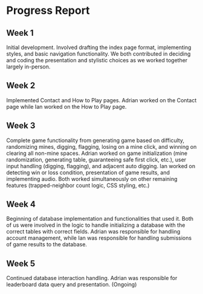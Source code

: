 # Progress Report

## Week 1

Initial development. Involved drafting the index page format, implementing styles, and basic navigation functionality. We both contributed in deciding and coding the presentation and stylistic choices as we worked together largely in-person.

## Week 2

Implemented Contact and How to Play pages. Adrian worked on the Contact page while Ian worked on the How to Play page.

## Week 3

Complete game functionality from generating game based on difficulty, randomizing mines, digging, flagging, losing on a mine click, and winning on clearing all non-mine spaces. Adrian worked on game initialization (mine randomization, generating table, guaranteeing safe first click, etc.), user input handling (digging, flagging), and adjacent auto digging. Ian worked on detecting win or loss condition, presentation of game results, and implementing audio. Both worked simultaneously on other remaining features (trapped-neighbor count logic, CSS styling, etc.)

## Week 4

Beginning of database implementation and functionalities that used it. Both of us were involved in the logic to handle initializing a database with the correct tables with correct fields. Adrian was responsible for handling account management, while Ian was responsible for handling submissions of game results to the database.

## Week 5

Continued database interaction handling. Adrian was responsible for leaderboard data query and presentation. (Ongoing)
